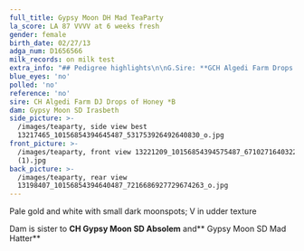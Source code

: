 ```yaml
---
full_title: Gypsy Moon DH Mad TeaParty
la_score: LA 87 VVVV at 6 weeks fresh
gender: female
birth_date: 02/27/13
adga_num: D1656566
milk_records: on milk test
extra_info: "## Pedigree highlights\n\nG.Sire: **GCH Algedi Farm Drops of Jupiter S ++*B LA91 EEE**\n\nG.Dam: **CH SG Rosasharn's UMT Tupelo Honey  4\\*D 4\\*M  LA91 EEEE 11x BOB      3x Best Doe  5x\_Best\_Udder    4x Sr Grand**\n\nG.G. Dam: **ARMCH SG Rosasharn's BuckWheat Honey 3\\*D 3\\*M  LA91\_EEEE** _7-00* 305 1500 Lbs of milk_"
blue_eyes: 'no'
polled: 'no'
reference: 'no'
sire: CH Algedi Farm DJ Drops of Honey *B
dam: Gypsy Moon SD Irasbeth
side_picture: >-
  /images/teaparty, side view best
  13217465_10156854394645487_531753926492640830_o.jpg
front_picture: >-
  /images/teaparty, front view 13221209_10156854394575487_6710271640322159385_o
  (1).jpg
back_picture: >-
  /images/teaparty, rear view
  13198407_10156854394640487_7216686927729674263_o.jpg
---
```

Pale gold and white with small dark moonspots; V in udder texture

Dam is sister to **CH Gypsy Moon SD Absolem** and** Gypsy Moon SD Mad Hatter**
